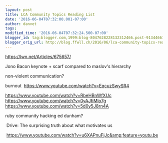 ```yaml
---
layout: post
title: LCA Community Topics Reading List
date: '2016-06-04T07:32:00.001-07:00'
author: danvet
tags: 
modified_time: '2016-06-04T07:32:24.500-07:00'
blogger_id: tag:blogger.com,1999:blog-8047628228132312466.post-9134466153059324092
blogger_orig_url: http://blog.ffwll.ch/2016/06/lca-community-topics-reading-list.html
---
```


https://lwn.net/Articles/675657/



Jono Bacon keynote + scarf compared to maslov's hierarchy



non-violent communication?



burnout
&nbsp;https://www.youtube.com/watch?v=EqcuzSwySR4


https://www.youtube.com/watch?v=RbeHBnWfXUc
https://www.youtube.com/watch?v=0yAJfiMlo7g
https://www.youtube.com/watch?v=5d0y5J8rn4A

ruby community hacking ed dunham?





&nbsp;<span class="comment"><span class="c00">Drive: The surprising truth about what motivates us</span></span>



&nbsp;https://www.youtube.com/watch?v=u6XAPnuFjJc&amp;feature=youtu.be
